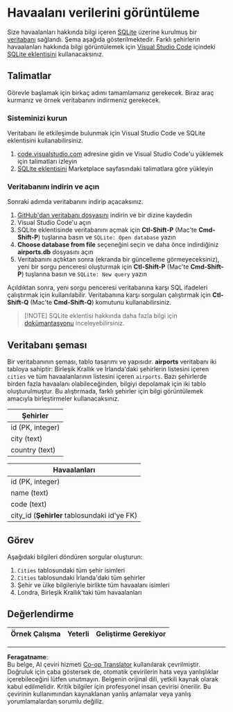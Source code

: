 <!--
CO_OP_TRANSLATOR_METADATA:
{
  "original_hash": "2f2d7693f28e4b2675f275e489dc5aac",
  "translation_date": "2025-08-28T10:52:56+00:00",
  "source_file": "2-Working-With-Data/05-relational-databases/assignment.md",
  "language_code": "tr"
}
-->
# Havaalanı verilerini görüntüleme

Size havaalanları hakkında bilgi içeren [SQLite](https://sqlite.org/index.html) üzerine kurulmuş bir [veritabanı](https://raw.githubusercontent.com/Microsoft/Data-Science-For-Beginners/main/2-Working-With-Data/05-relational-databases/airports.db) sağlandı. Şema aşağıda gösterilmektedir. Farklı şehirlerin havaalanları hakkında bilgi görüntülemek için [Visual Studio Code](https://code.visualstudio.com?WT.mc_id=academic-77958-bethanycheum) içindeki [SQLite eklentisini](https://marketplace.visualstudio.com/items?itemName=alexcvzz.vscode-sqlite&WT.mc_id=academic-77958-bethanycheum) kullanacaksınız.

## Talimatlar

Görevle başlamak için birkaç adımı tamamlamanız gerekecek. Biraz araç kurmanız ve örnek veritabanını indirmeniz gerekecek.

### Sisteminizi kurun

Veritabanı ile etkileşimde bulunmak için Visual Studio Code ve SQLite eklentisini kullanabilirsiniz.

1. [code.visualstudio.com](https://code.visualstudio.com?WT.mc_id=academic-77958-bethanycheum) adresine gidin ve Visual Studio Code'u yüklemek için talimatları izleyin
1. [SQLite eklentisini](https://marketplace.visualstudio.com/items?itemName=alexcvzz.vscode-sqlite&WT.mc_id=academic-77958-bethanycheum) Marketplace sayfasındaki talimatlara göre yükleyin

### Veritabanını indirin ve açın

Sonraki adımda veritabanını indirip açacaksınız.

1. [GitHub'dan veritabanı dosyasını](https://raw.githubusercontent.com/Microsoft/Data-Science-For-Beginners/main/2-Working-With-Data/05-relational-databases/airports.db) indirin ve bir dizine kaydedin
1. Visual Studio Code'u açın
1. SQLite eklentisinde veritabanını açmak için **Ctl-Shift-P** (Mac'te **Cmd-Shift-P**) tuşlarına basın ve `SQLite: Open database` yazın
1. **Choose database from file** seçeneğini seçin ve daha önce indirdiğiniz **airports.db** dosyasını açın
1. Veritabanını açtıktan sonra (ekranda bir güncelleme görmeyeceksiniz), yeni bir sorgu penceresi oluşturmak için **Ctl-Shift-P** (Mac'te **Cmd-Shift-P**) tuşlarına basın ve `SQLite: New query` yazın

Açıldıktan sonra, yeni sorgu penceresi veritabanına karşı SQL ifadeleri çalıştırmak için kullanılabilir. Veritabanına karşı sorguları çalıştırmak için **Ctl-Shift-Q** (Mac'te **Cmd-Shift-Q**) komutunu kullanabilirsiniz.

> [!NOTE] SQLite eklentisi hakkında daha fazla bilgi için [dokümantasyonu](https://marketplace.visualstudio.com/items?itemName=alexcvzz.vscode-sqlite&WT.mc_id=academic-77958-bethanycheum) inceleyebilirsiniz.

## Veritabanı şeması

Bir veritabanının şeması, tablo tasarımı ve yapısıdır. **airports** veritabanı iki tabloya sahiptir: Birleşik Krallık ve İrlanda'daki şehirlerin listesini içeren `cities` ve tüm havaalanlarının listesini içeren `airports`. Bazı şehirlerde birden fazla havaalanı olabileceğinden, bilgiyi depolamak için iki tablo oluşturulmuştur. Bu alıştırmada, farklı şehirler için bilgi görüntülemek amacıyla birleştirmeler kullanacaksınız.

| Şehirler          |
| ------------------ |
| id (PK, integer)   |
| city (text)        |
| country (text)     |

| Havaalanları                     |
| -------------------------------- |
| id (PK, integer)                 |
| name (text)                      |
| code (text)                      |
| city_id (**Şehirler** tablosundaki id'ye FK) |

## Görev

Aşağıdaki bilgileri döndüren sorgular oluşturun:

1. `Cities` tablosundaki tüm şehir isimleri
1. `Cities` tablosundaki İrlanda'daki tüm şehirler
1. Şehir ve ülke bilgileriyle birlikte tüm havaalanı isimleri
1. Londra, Birleşik Krallık'taki tüm havaalanları

## Değerlendirme

| Örnek Çalışma | Yeterli | Geliştirme Gerekiyor |
| ------------- | ------- | -------------------- |

---

**Feragatname**:  
Bu belge, AI çeviri hizmeti [Co-op Translator](https://github.com/Azure/co-op-translator) kullanılarak çevrilmiştir. Doğruluk için çaba göstersek de, otomatik çevirilerin hata veya yanlışlıklar içerebileceğini lütfen unutmayın. Belgenin orijinal dili, yetkili kaynak olarak kabul edilmelidir. Kritik bilgiler için profesyonel insan çevirisi önerilir. Bu çevirinin kullanımından kaynaklanan yanlış anlamalar veya yanlış yorumlamalardan sorumlu değiliz.